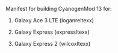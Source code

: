 Manifest for building CyanogenMod 13 for:

1. Galaxy Ace 3 LTE (loganreltexx)

2. Galaxy Express (expressltexx)

3. Galaxy Express 2 (wilcoxltexx)
